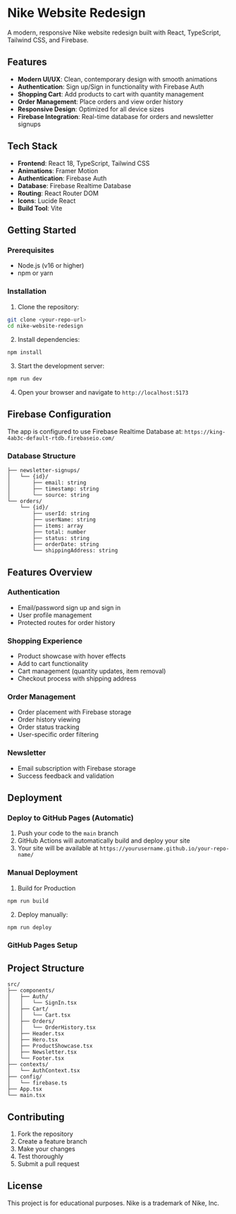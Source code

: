 # Nike Website Redesign

A modern, responsive Nike website redesign built with React, TypeScript, Tailwind CSS, and Firebase.

## Features

- **Modern UI/UX**: Clean, contemporary design with smooth animations
- **Authentication**: Sign up/Sign in functionality with Firebase Auth
- **Shopping Cart**: Add products to cart with quantity management
- **Order Management**: Place orders and view order history
- **Responsive Design**: Optimized for all device sizes
- **Firebase Integration**: Real-time database for orders and newsletter signups

## Tech Stack

- **Frontend**: React 18, TypeScript, Tailwind CSS
- **Animations**: Framer Motion
- **Authentication**: Firebase Auth
- **Database**: Firebase Realtime Database
- **Routing**: React Router DOM
- **Icons**: Lucide React
- **Build Tool**: Vite

## Getting Started

### Prerequisites

- Node.js (v16 or higher)
- npm or yarn

### Installation

1. Clone the repository:
```bash
git clone <your-repo-url>
cd nike-website-redesign
```

2. Install dependencies:
```bash
npm install
```

3. Start the development server:
```bash
npm run dev
```

4. Open your browser and navigate to `http://localhost:5173`

## Firebase Configuration

The app is configured to use Firebase Realtime Database at:
`https://king-4ab3c-default-rtdb.firebaseio.com/`

### Database Structure

```
├── newsletter-signups/
│   └── {id}/
│       ├── email: string
│       ├── timestamp: string
│       └── source: string
└── orders/
    └── {id}/
        ├── userId: string
        ├── userName: string
        ├── items: array
        ├── total: number
        ├── status: string
        ├── orderDate: string
        └── shippingAddress: string
```

## Features Overview

### Authentication
- Email/password sign up and sign in
- User profile management
- Protected routes for order history

### Shopping Experience
- Product showcase with hover effects
- Add to cart functionality
- Cart management (quantity updates, item removal)
- Checkout process with shipping address

### Order Management
- Order placement with Firebase storage
- Order history viewing
- Order status tracking
- User-specific order filtering

### Newsletter
- Email subscription with Firebase storage
- Success feedback and validation

## Deployment

### Deploy to GitHub Pages (Automatic)

1. Push your code to the `main` branch
2. GitHub Actions will automatically build and deploy your site
3. Your site will be available at `https://yourusername.github.io/your-repo-name/`

### Manual Deployment

1. Build for Production
```bash
npm run build
```

2. Deploy manually:
```bash
npm run deploy
```

### GitHub Pages Setup


## Project Structure

```
src/
├── components/
│   ├── Auth/
│   │   └── SignIn.tsx
│   ├── Cart/
│   │   └── Cart.tsx
│   ├── Orders/
│   │   └── OrderHistory.tsx
│   ├── Header.tsx
│   ├── Hero.tsx
│   ├── ProductShowcase.tsx
│   ├── Newsletter.tsx
│   └── Footer.tsx
├── contexts/
│   └── AuthContext.tsx
├── config/
│   └── firebase.ts
├── App.tsx
└── main.tsx
```

## Contributing

1. Fork the repository
2. Create a feature branch
3. Make your changes
4. Test thoroughly
5. Submit a pull request

## License

This project is for educational purposes. Nike is a trademark of Nike, Inc.